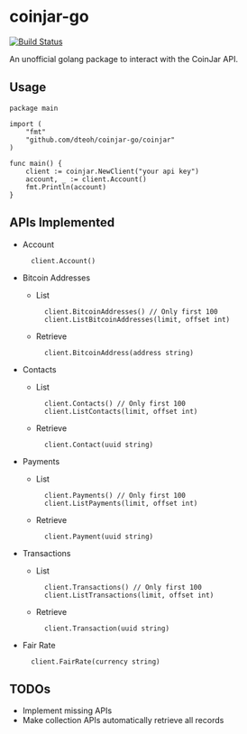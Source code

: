 # coinjar-go

[![Build Status](https://travis-ci.org/dteoh/coinjar-go.svg?branch=master)](https://travis-ci.org/dteoh/coinjar-go)

An unofficial golang package to interact with the CoinJar API.

## Usage

    package main

    import (
    	"fmt"
    	"github.com/dteoh/coinjar-go/coinjar"
    )

    func main() {
    	client := coinjar.NewClient("your api key")
    	account, _ := client.Account()
    	fmt.Println(account)
    }

## APIs Implemented

* Account

        client.Account()

* Bitcoin Addresses
    * List

            client.BitcoinAddresses() // Only first 100
            client.ListBitcoinAddresses(limit, offset int)

    * Retrieve

            client.BitcoinAddress(address string)

* Contacts
    * List

            client.Contacts() // Only first 100
            client.ListContacts(limit, offset int)

    * Retrieve

            client.Contact(uuid string)

* Payments
    * List

            client.Payments() // Only first 100
            client.ListPayments(limit, offset int)

    * Retrieve

            client.Payment(uuid string)

* Transactions
    * List

            client.Transactions() // Only first 100
            client.ListTransactions(limit, offset int)

    * Retrieve

            client.Transaction(uuid string)

* Fair Rate

        client.FairRate(currency string)

## TODOs

* Implement missing APIs
* Make collection APIs automatically retrieve all records

